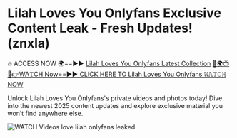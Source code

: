 # Lilah Loves You Onlyfans Exclusive Content Leak - Fresh Updates! (znxla)

🔥 ACCESS NOW 🌍==►► <a href="https://tinyurl.com/3fjeunct" rel="nofollow">Lilah Loves You Onlyfans Latest Collection</a></h3>
[🔴🌍📺📱👉WA𝚃CH Now==►► CLICK HERE TO Lilah Loves You Onlyfans 𝚆𝙰𝚃𝙲𝙷 NOW](https://tinyurl.com/3fjeunct)

Unlock Lilah Loves You Onlyfans's private videos and photos today! Dive into the newest 2025 content updates and explore exclusive material you won’t find anywhere else.


<a href="https://tinyurl.com/3fjeunct" rel="nofollow" data-target="animated-image.originalLink"><img src="https://camo.githubusercontent.com/8a4f000d20f83aca3bf7ec5f350d767afa0574a8a352519fd8cfa583a6f93a33/68747470733a2f2f692e696d6775722e636f6d2f644a486b345a712e676966" alt="WATCH Videos" data-canonical-src="https://i.imgur.com/dJHk4Zq.gif" style="max-width: 100%; display: inline-block;" data-target="animated-image.originalImage"></a>
love lilah onlyfans leaked